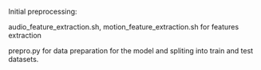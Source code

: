 
Initial preprocessing:

audio_feature_extraction.sh, motion_feature_extraction.sh for features extraction

prepro.py for data preparation for the model and spliting into train and test datasets.

